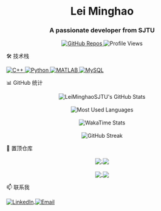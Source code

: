 <h1 align="center">Lei Minghao</h1> <h3 align="center">A passionate developer from SJTU</h3><p align="center"> <!-- 徽章部分 --> <a href="https://github.com/LeiMinghaoSJTU?tab=repositories"> <img src="https://img.shields.io/badge/Repositories-10+-blue?style=for-the-badge&logo=github" alt="GitHub Repos"> </a> <img src="https://komarev.com/ghpvc/?username=LeiMinghaoSJTU&label=Profile%20Views&color=blue&style=for-the-badge" alt="Profile Views" /> </p>
🛠️ 技术栈
<p align="left"> <!-- C++ 徽章 --> <a href="https://isocpp.org/" target="_blank"> <img src="https://img.shields.io/badge/C++-00599C?style=for-the-badge&logo=c%2B%2B&logoColor=white" alt="C++"> </a> <!-- Python 徽章 --> <a href="https://www.python.org" target="_blank"> <img src="https://img.shields.io/badge/Python-3776AB?style=for-the-badge&logo=python&logoColor=white" alt="Python"> </a> <!-- MATLAB 徽章 --> <a href="https://www.mathworks.com/products/matlab.html" target="_blank"> <img src="https://img.shields.io/badge/MATLAB-0076A8?style=for-the-badge&logo=mathworks&logoColor=white" alt="MATLAB"> </a> <!-- MySQL 徽章 --> <a href="https://www.mysql.com/" target="_blank"> <img src="https://img.shields.io/badge/MySQL-4479A1?style=for-the-badge&logo=mysql&logoColor=white" alt="MySQL"> </a> </p>
📊 GitHub 统计
<p align="center"> <!-- GitHub 统计卡片 --> <img align="center" src="https://github-readme-stats.vercel.app/api?username=LeiMinghaoSJTU&show_icons=true&locale=en&theme=radical" alt="LeiMinghaoSJTU's GitHub Stats" /> <br/><br/> <!-- 最常用语言统计 --> <img align="center" src="https://github-readme-stats.vercel.app/api/top-langs?username=LeiMinghaoSJTU&show_icons=true&locale=en&layout=compact&theme=radical" alt="Most Used Languages" /> <br/><br/> <!-- WakaTime 统计 --> <img src="https://github-readme-stats.vercel.app/api/wakatime?username=LeiMinghaoSJTU&theme=radical" alt="WakaTime Stats" /> <br/><br/> <!-- 连续提交贡献图 --> <img align="center" src="https://github-readme-streak-stats.herokuapp.com/?user=LeiMinghaoSJTU&theme=radical" alt="GitHub Streak" /> </p>
🌟 置顶仓库
<p align="center"> <!-- 置顶仓库1 --> <a href="https://github.com/LeiMinghaoSJTU/project1"> <img align="center" src="https://github-readme-stats.vercel.app/api/pin/?username=LeiMinghaoSJTU&repo=project1&theme=radical" /> </a> <!-- 置顶仓库2 --> <a href="https://github.com/LeiMinghaoSJTU/project2"> <img align="center" src="https://github-readme-stats.vercel.app/api/pin/?username=LeiMinghaoSJTU&repo=project2&theme=radical" /> </a> <br/><br/> <!-- 置顶仓库3 --> <a href="https://github.com/LeiMinghaoSJTU/project3"> <img align="center" src="https://github-readme-stats.vercel.app/api/pin/?username=LeiMinghaoSJTU&repo=project3&theme=radical" /> </a> <!-- 置顶仓库4 --> <a href="https://github.com/LeiMinghaoSJTU/project4"> <img align="center" src="https://github-readme-stats.vercel.app/api/pin/?username=LeiMinghaoSJTU&repo=project4&theme=radical" /> </a> </p>
📫 联系我
<p align="left"> <a href="https://www.linkedin.com/in/%E6%98%8E%E6%98%8A-%E9%9B%B7-808768385/" target="blank"> <img align="center" src="https://img.shields.io/badge/LinkedIn-0077B5?style=for-the-badge&logo=linkedin&logoColor=white" alt="LinkedIn"/> </a> <a href="lei_minghao@sjtu.edu.cn"> <img align="center" src="https://img.shields.io/badge/Email-D14836?style=for-the-badge&logo=gmail&logoColor=white" alt="Email"/> </a> </p>
